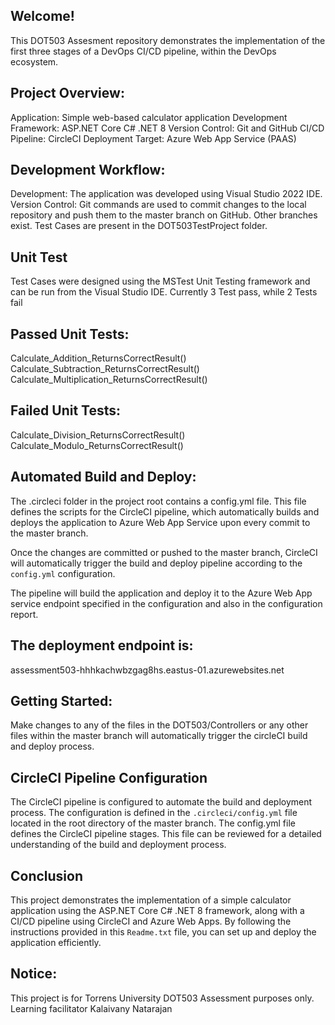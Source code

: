 ## Welcome!
This DOT503 Assesment repository demonstrates the implementation of the first three stages of a DevOps CI/CD pipeline, within the DevOps ecosystem.

## Project Overview:
Application: Simple web-based calculator application
Development Framework: ASP.NET Core C# .NET 8
Version Control: Git and GitHub
CI/CD Pipeline: CircleCI
Deployment Target: Azure Web App Service (PAAS)

## Development Workflow:
Development: The application was developed using Visual Studio 2022 IDE.
Version Control: Git commands are used to commit changes to the local repository and push them to the master branch on GitHub. Other branches exist.
Test Cases are present in the DOT503TestProject folder. 

## Unit Test
Test Cases were designed using the MSTest Unit Testing framework and can be run from the Visual Studio IDE.
Currently 3 Test pass, while 2 Tests fail

## Passed Unit Tests:
Calculate_Addition_ReturnsCorrectResult()
Calculate_Subtraction_ReturnsCorrectResult()
Calculate_Multiplication_ReturnsCorrectResult()

## Failed Unit Tests:
Calculate_Division_ReturnsCorrectResult()
Calculate_Modulo_ReturnsCorrectResult()
        
## Automated Build and Deploy: 
The .circleci folder in the project root contains a config.yml file. This file defines the scripts for the CircleCI pipeline, which automatically builds and deploys the application to Azure Web App Service upon every commit to the master branch.

Once the changes are committed or pushed to the master branch, CircleCI will automatically trigger the build and deploy pipeline according to the `config.yml` configuration.

The pipeline will build the application and deploy it to the Azure Web App service endpoint specified in the configuration and also in the configuration report.

## The deployment endpoint is: 
assessment503-hhhkachwbzgag8hs.eastus-01.azurewebsites.net

## Getting Started:
Make changes to any of the files in the DOT503/Controllers or any other files within the master branch will automatically trigger the circleCI build and deploy process.

## CircleCI Pipeline Configuration

The CircleCI pipeline is configured to automate the build and deployment process. The configuration is defined in the `.circleci/config.yml` file located in the root directory of the master branch.
The config.yml file defines the CircleCI pipeline stages. This file can be reviewed for a detailed understanding of the build and deployment process.

## Conclusion
This project demonstrates the implementation of a simple calculator application using the ASP.NET Core C# .NET 8 framework, along with a CI/CD pipeline using CircleCI and Azure Web Apps. By following the instructions provided in this `Readme.txt` file, you can set up and deploy the application efficiently.

## Notice:
This project is for Torrens University DOT503 Assessment purposes only. 
Learning facilitator
Kalaivany Natarajan


